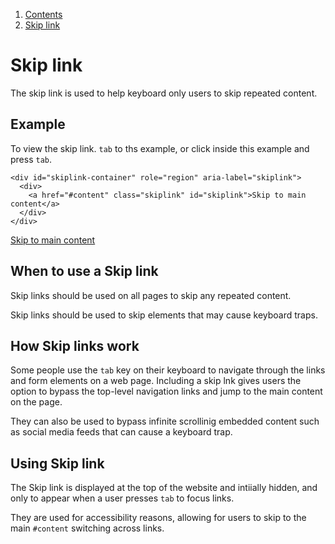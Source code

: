 1.  [Contents](/docs/core/design/overview)
2.  [Skip link](#)

# Skip link

The skip link is used to help keyboard only users to skip repeated content.

## Example

To view the skip link. `tab` to ths example, or click inside this example and press `tab`.

	<div id="skiplink-container" role="region" aria-label="skiplink">
	  <div>
	    <a href="#content" class="skiplink" id="skiplink">Skip to main content</a>
	  </div>
	</div>

<div id="skiplink-container" role="region" aria-label="skiplink">
  <div>
    <a href="#content" class="skiplink" id="skiplink">Skip to main content</a>
  </div>
</div>

## When to use a Skip link

Skip links should be used on all pages to skip any repeated content.

Skip links should be used to skip elements that may cause keyboard traps.

## How Skip links work

Some people use the `tab` key on their keyboard to navigate through the links and form elements on a web page. Including a skip lnk gives users the option to bypass the top-level navigation links and jump to the main content on the page.

They can also be used to bypass infinite scrollinig embedded content such as social media feeds that can cause a keyboard trap.


## Using Skip link

The Skip link is displayed at the top of the website and intiially hidden, and only to appear when a user presses `tab` to focus links.

They are used for accessibility reasons, allowing for users to skip to the main `#content` switching across links.